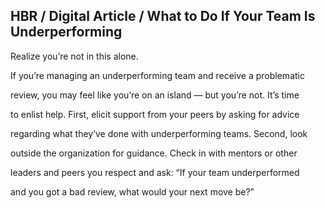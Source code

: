 ## HBR / Digital Article / What to Do If Your Team Is Underperforming

Realize you’re not in this alone.

If you’re managing an underperforming team and receive a problematic

review, you may feel like you’re on an island — but you’re not. It’s time

to enlist help. First, elicit support from your peers by asking for advice

regarding what they’ve done with underperforming teams. Second, look

outside the organization for guidance. Check in with mentors or other

leaders and peers you respect and ask: “If your team underperformed

and you got a bad review, what would your next move be?”